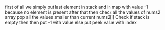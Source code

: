 ​first of all we simply put last element in stack and in map with value -1 because no element is present after that
then check all the values of nums2 array 
pop all the values smaller than current nums2[i] 
Check if stack is empty then then put -1 with value
else put peek value with index
